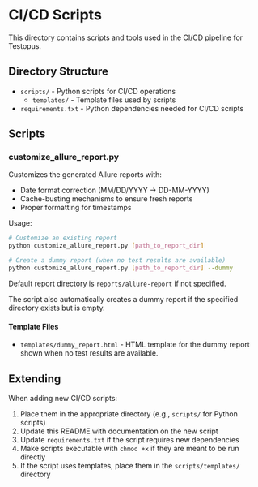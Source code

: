 # CI/CD Scripts

This directory contains scripts and tools used in the CI/CD pipeline for Testopus.

## Directory Structure

- `scripts/` - Python scripts for CI/CD operations
  - `templates/` - Template files used by scripts
- `requirements.txt` - Python dependencies needed for CI/CD scripts

## Scripts

### customize_allure_report.py

Customizes the generated Allure reports with:
- Date format correction (MM/DD/YYYY → DD-MM-YYYY)
- Cache-busting mechanisms to ensure fresh reports
- Proper formatting for timestamps

Usage:
```bash
# Customize an existing report
python customize_allure_report.py [path_to_report_dir]

# Create a dummy report (when no test results are available)
python customize_allure_report.py [path_to_report_dir] --dummy
```

Default report directory is `reports/allure-report` if not specified.

The script also automatically creates a dummy report if the specified directory exists but is empty.

#### Template Files

- `templates/dummy_report.html` - HTML template for the dummy report shown when no test results are available.

## Extending

When adding new CI/CD scripts:

1. Place them in the appropriate directory (e.g., `scripts/` for Python scripts)
2. Update this README with documentation on the new script
3. Update `requirements.txt` if the script requires new dependencies
4. Make scripts executable with `chmod +x` if they are meant to be run directly
5. If the script uses templates, place them in the `scripts/templates/` directory 
